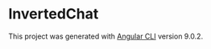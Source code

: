 # InvertedChat

This project was generated with [Angular CLI](https://github.com/angular/angular-cli) version 9.0.2.
